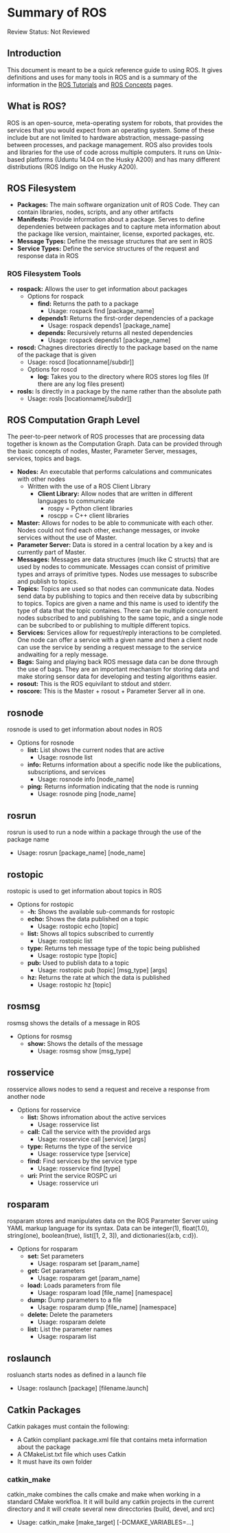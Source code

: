 # Summary of ROS
Review Status: Not Reviewed
## Introduction
This document is meant to be a quick reference guide to using ROS. It gives definitions and uses for many tools in ROS and is a summary of the information in the [ROS Tutorials](http://wiki.ros.org/ROS/Tutorials) and [ROS Concepts](http://wiki.ros.org/ROS/Concepts) pages.

## What is ROS?
ROS is an open-source, meta-operating system for robots, that provides the services that you would expect from an operating system. Some of these include but are not limited to hardware abstraction, message-passing between processes, and package management. ROS also provides tools and libraries for the use of code across multiple computers. It runs on Unix-based platforms (Uduntu 14.04 on the Husky A200) and has many different distributions (ROS Indigo on the Husky A200).

## ROS Filesystem
* **Packages:** The main software organization unit of ROS Code. They can contain libraries, nodes, scripts, and any other artifacts
* **Manifests:** Provide information about a package. Serves to define dependenies between packages and to capture meta information about the package like version, maintainer, license, exported packages, etc.
* **Message Types:** Define the message structures that are sent in ROS
* **Service Types:** Define the service structures of the request and response data in ROS
### ROS Filesystem Tools
* **rospack:** Allows the user to get information about packages
    * Options for rospack
        * **find:** Returns the path to a package
            * Usage: rospack find [package_name]
        * **depends1:** Returns the first-order dependencies of a package
            * Usage: rospack depends1 [package_name]
        * **depends:** Recursively returns all nested dependencies
            * Usage: rospack depends1 [package_name]
* **roscd:** Chagnes directories directly to the package based on the name of the package that is given
    * Usage: roscd [locationname[/subdir]]
    * Options for roscd
        * **log:** Takes you to the directory where ROS stores log files (If there are any log files present)
* **rosls:** ls directly in a package by the name rather than the absolute path
    * Usage: rosls [locationname[/subdir]]

## ROS Computation Graph Level
The peer-to-peer network of ROS processes that are processing data together is known as the Computation Graph. Data can be provided through the basic concepts of nodes, Master, Parameter Server, messages, services, topics and bags.
* **Nodes:** An executable that performs calculations and communicates with other nodes
    * Written with the use of a ROS Client Library
        * **Client Library:** Allow nodes that are written in different languages to communicate
            * rospy = Python client libraries
            * roscpp = C++ client libraries
* **Master:** Allows for nodes to be able to communicate with each other. Nodes could not find each other, exchange messages, or invoke services without the use of Master.
* **Parameter Server:** Data is stored in a central location by a key and is currently part of Master.
* **Messages:** Messages are data structures (much like C structs) that are used by nodes to communicate. Messages ccan consist of primitive types and arrays of primitive types. Nodes use messages to subscribe and publish to topics.
* **Topics:** Topics are used so that nodes can communicate data. Nodes send data by publishing to topics and then receive data by subscribing to topics. Topics are given a name and this name is used to identify the type of data that the topic containes. There can be multiple concurrent nodes subscribed to and publishing to the same topic, and a single node can be subcribed to or publishing to multiple different topics.
* **Services:** Services allow for request/reply interactions to be completed. One node can offer a service with a given name and then a client node can use the service by sending a request message to the service andwaiting for a reply message.
* **Bags:** Saing and playing back ROS message data can be done through the use of bags. They are an important mechanism for storing data and make storing sensor data for developing and testing algorithms easier.
* **rosout:** This is the ROS equivilant to stdout and stderr.
* **roscore:** This is the Master + rosout + Parameter Server all in one.

## rosnode
rosnode is used to get information about nodes in ROS
* Options for rosnode
    * **list:** List shows the current nodes that are active
        * Usage: rosnode list
    * **info:** Returns information about a specific node like the publications, subscriptions, and services
        * Usage: rosnode info [node_name]
    * **ping:** Returns information indicating that the node is running
        * Usage: rosnode ping [node_name]
    
## rosrun
rosrun is used to run a node within a package through the use of the package name
* Usage: rosrun [package_name] [node_name]

## rostopic
rostopic is used to get information about topics in ROS
* Options for rostopic
    * **-h:** Shows the available sub-commands for rostopic
    * **echo:** Shows the data published on a topic
        * Usage: rostopic echo [topic]
    * **list:** Shows all topics subscribed to currently
        * Usage: rostopic list
    * **type:** Returns teh message type of the topic being published
        * Usage: rostopic type [topic]
    * **pub:** Used to publish data to a topic
        * Usage: rostopic pub [topic] [msg_type] [args]
    * **hz:** Returns the rate at which the data is published
        * Usage: rostopic hz [topic]
    
## rosmsg
rosmsg shows the details of a message in ROS
* Options for rosmsg
    * **show:** Shows the details of the message
        * Usage: rosmsg show [msg_type]
    
## rosservice
rosservice allows nodes to send a request and receive a response from another node
* Options for rosservice
    * **list:** Shows infromation about the active services
        * Usage: rosservice list
    * **call:** Call the service with the provided args
        * Usage: rosservice call [service] [args]
    * **type:** Returns the type of the service
        * Usage: rosservice type [service]
    * **find:** Find services by the service type
        * Usage: rosservice find [type]
    * **uri:** Print the service ROSPC uri
        * Usage: rosservice uri
    
## rosparam
rosparam stores and manipulates data on the ROS Parameter Server using YAML markup language for its syntax. Data can be integer(1), float(1.0), string(one), boolean(true), list([1, 2, 3]), and dictionaries({a:b, c:d}).
* Options for rosparam
    * **set:** Set parameters
        * Usage: rosparam set [param_name]
    * **get:** Get parameters
        * Usage: rosparam get [param_name]
    * **load:** Loads parameters from file
        * Usage: rosparam load [file_name] [namespace]
    * **dump:** Dump parameters to a file
        * Usage: rosparam dump [file_name] [namespace]
    * **delete:** Delete the parameters
        * Usage: rosparam delete
    * **list:** List the parameter names
        * Usage: rosparam list
    
## roslaunch
rosluanch starts nodes as defined in a launch file
* Usage: roslaunch [package] [filename.launch]

## Catkin Packages
Catkin pakages must contain the following:
* A Catkin compliant package.xml file that contains meta information about the package
* A CMakeList.txt file which uses Catkin
* It must have its own folder
### catkin_make
catkin_make combines the calls cmake and make when working in a standard CMake workfloa. It it will build any catkin projects in the current directory and it will create several new direcctories (build, devel, and src)
* Usage: catkin_make [make_target] [-DCMAKE_VARIABLES=...]

